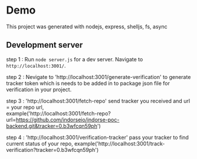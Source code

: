 # Demo

This project was generated with nodejs, express, shelljs, fs, async

## Development server
step 1 : Run `node server.js` for a dev server. Navigate to `http://localhost:3001/`.
 
step 2 : Nevigate to 'http://localhost:3001/generate-verification' to generate tracker
token which is needs to be added in to package json file for verification in your project.

step 3 : 'http://localhost:3001/fetch-repo' send tracker you received and url = your repo url,  
example('http://localhost:3001/fetch-repo?url=https://github.com/indorseio/indorse-poc-backend.git&tracker=0.b3wfcqn59ph')

step 4 : 'http://localhost:3001/verification-tracker' pass your tracker to find current status of your repo, 
example('http://localhost:3001/track-verification?tracker=0.b3wfcqn59ph')



